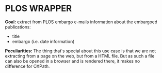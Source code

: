 # PLOS WRAPPER

**Goal:** extract from PLOS embargo e-mails information about the embargoed publications:
*   title
*   embargo (i.e. date information)

**Peculiarities:** The thing that's special about this use case is that we are not extracting from a page on the web, but from a HTML file. But as such a file can also be opened in a browser and is rendered there, it makes no difference for OXPath.
